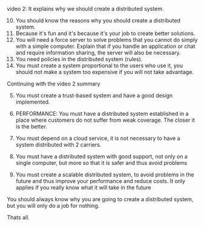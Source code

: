 
video 2: It explains why we should create a distributed system.

10. You should know the reasons why you should create a distributed system.
9. Because it's fun and it's because it's your job to create better solutions.
8. You will need a force server to solve problems that you cannot do simply with a simple computer. Explain that if you handle an application or chat and require information sharing, the server will also be necessary.
7. You need policies in the distributed system (rules).
6. You must create a system proportional to the users who use it, you should not make a system too expensive if you will not take advantage.


Continuing with the video 2 summary


5. You must create a trust-based system and have a good design implemented.

4. PERFORMANCE: You must have a distributed system established in a place where customers do not suffer from weak coverage. The closer it is the better.

3. You must depend on a cloud service, it is not necessary to have a system distributed with 2 carriers.

2. You must have a distributed system with good support, not only on a single computer, but more so that it is safer and thus avoid problems

1. You must create a scalable distributed system, to avoid problems in the future and thus improve your performance and reduce costs. It only applies if you really know what it will take in the future

You should always know why you are going to create a distributed system, but you will only do a job for nothing.

Thats all.